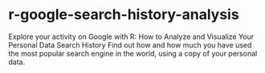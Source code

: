 # r-google-search-history-analysis
Explore your activity on Google with R: How to Analyze and Visualize Your Personal Data Search History Find out how and how much you have used the most popular search engine in the world, using a copy of your personal data.
